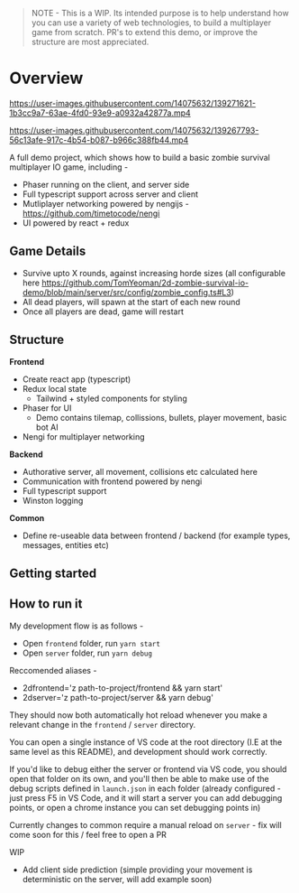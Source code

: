 > NOTE - This is a WIP. Its intended purpose is to help understand how you can use a variety of web technologies, to build a multiplayer game from scratch.
>  PR's to extend this demo, or improve the structure are most appreciated. 


# Overview


https://user-images.githubusercontent.com/14075632/139271621-1b3cc9a7-63ae-4fd0-93e9-a0932a42877a.mp4

https://user-images.githubusercontent.com/14075632/139267793-56c13afe-917c-4b54-b087-b966c388fb44.mp4


A full demo project, which shows how to build a basic zombie survival multiplayer IO game, including -

- Phaser running on the client, and server side
- Full typescript support across server and client
- Mutliplayer networking powered by nengijs - https://github.com/timetocode/nengi
- UI powered by react + redux

## Game Details

- Survive upto X rounds, against increasing horde sizes (all configurable here https://github.com/TomYeoman/2d-zombie-survival-io-demo/blob/main/server/src/config/zombie_config.ts#L3) 
- All dead players, will spawn at the start of each new round
- Once all players are dead, game will restart

## Structure

**Frontend**
- Create react app (typescript)
- Redux local state
  - Tailwind + styled components for styling
- Phaser for UI
  - Demo contains tilemap, collissions, bullets, player movement, basic bot AI
- Nengi for multiplayer networking

**Backend**
- Authorative server, all movement, collisions etc calculated here
- Communication with frontend powered by nengi
- Full typescript support
- Winston logging

**Common**
- Define re-useable data between frontend / backend (for example types, messages, entities etc)
## Getting started

## How to run it

My development flow is as follows -
- Open `frontend` folder, run `yarn start`
- Open `server` folder, run `yarn debug`

Reccomended aliases -

- 2dfrontend='z path-to-project/frontend && yarn start'
- 2dserver='z path-to-project/server && yarn debug'

They should now both automatically hot reload whenever you make a relevant change in the `frontend` / `server` directory.

You can open a single instance of VS code at the root directory (I.E at the same level as this README), and development should work correctly.

If you'd like to debug either the server or frontend via VS code, you should open that folder on its own, and you'll then be able to make use of the debug scripts defined in `launch.json` in each folder (already configured - just press F5 in VS Code, and it will start a server you can add debugging points, or open a chrome instance you can set debugging points in)

Currently changes to common require a manual reload on `server` - fix will come soon for this / feel free to open a PR

WIP
- Add client side prediction (simple providing your movement is deterministic on the server, will add example soon)
